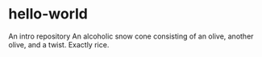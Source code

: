 # hello-world
An intro repository
An alcoholic snow cone consisting of an olive, another olive, and a twist. Exactly rice.
